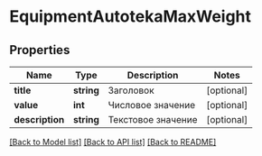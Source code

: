 # EquipmentAutotekaMaxWeight

## Properties
Name | Type | Description | Notes
------------ | ------------- | ------------- | -------------
**title** | **string** | Заголовок | [optional] 
**value** | **int** | Числовое значение | [optional] 
**description** | **string** | Текстовое значение | [optional] 

[[Back to Model list]](../../README.md#documentation-for-models) [[Back to API list]](../../README.md#documentation-for-api-endpoints) [[Back to README]](../../README.md)


